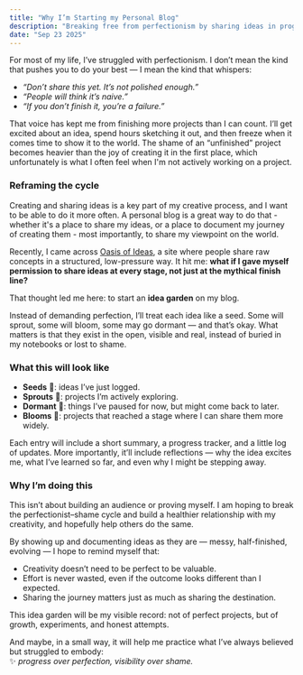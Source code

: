```yaml
---
title: "Why I’m Starting my Personal Blog"
description: "Breaking free from perfectionism by sharing ideas in progress."
date: "Sep 23 2025"
---
```


For most of my life, I’ve struggled with perfectionism. I don’t mean the kind that pushes you to do your best — I mean the kind that whispers:  

- *“Don’t share this yet. It’s not polished enough.”*  
- *“People will think it’s naive.”*  
- *“If you don’t finish it, you’re a failure.”*  

That voice has kept me from finishing more projects than I can count. I’ll get excited about an idea, spend hours sketching it out, and then freeze when it comes time to show it to the world. The shame of an “unfinished” project becomes heavier than the joy of creating it in the first place, which unfortunately is what I often feel when I'm not actively working on a project. 

### Reframing the cycle  

Creating and sharing ideas is a key part of my creative process, and I want to be able to do it more often. A personal blog is a great way to do that - whether it's a place to share my ideas, or a place to document my journey of creating them - most importantly, to share my viewpoint on the world.

Recently, I came across [Oasis of Ideas](https://www.oasis-of-ideas.com/), a site where people share raw concepts in a structured, low-pressure way. It hit me: **what if I gave myself permission to share ideas at every stage, not just at the mythical finish line?**  

That thought led me here: to start an **idea garden** on my blog.  

Instead of demanding perfection, I’ll treat each idea like a seed. Some will sprout, some will bloom, some may go dormant — and that’s okay. What matters is that they exist in the open, visible and real, instead of buried in my notebooks or lost to shame.  

### What this will look like  

- **Seeds** 🌱: ideas I’ve just logged.  
- **Sprouts** 🌿: projects I’m actively exploring.  
- **Dormant** 🍂: things I’ve paused for now, but might come back to later.  
- **Blooms** 🌸: projects that reached a stage where I can share them more widely.  

Each entry will include a short summary, a progress tracker, and a little log of updates. More importantly, it’ll include reflections — why the idea excites me, what I’ve learned so far, and even why I might be stepping away.  

### Why I’m doing this  

This isn’t about building an audience or proving myself. I am hoping to break the perfectionist–shame cycle and build a healthier relationship with my creativity, and hopefully help others do the same.  

By showing up and documenting ideas as they are — messy, half-finished, evolving — I hope to remind myself that:  
- Creativity doesn’t need to be perfect to be valuable.  
- Effort is never wasted, even if the outcome looks different than I expected.  
- Sharing the journey matters just as much as sharing the destination.  

This idea garden will be my visible record: not of perfect projects, but of growth, experiments, and honest attempts.  

And maybe, in a small way, it will help me practice what I’ve always believed but struggled to embody:  
✨ *progress over perfection, visibility over shame.*  
